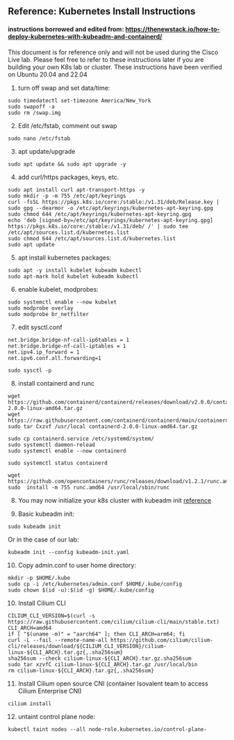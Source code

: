 ## Reference: Kubernetes Install Instructions

#### instructions borrowed and edited from: https://thenewstack.io/how-to-deploy-kubernetes-with-kubeadm-and-containerd/

This document is for reference only and will not be used during the Cisco Live lab. Please feel free to refer to these instructions later if you are building your own K8s lab or cluster. These instructions have been verified on Ubuntu 20.04 and 22.04

1. turn off swap and set data/time:
```
sudo timedatectl set-timezone America/New_York
sudo swapoff -a
sudo rm /swap.img
```

2. Edit /etc/fstab, comment out swap
```
sudo nano /etc/fstab
```

3. apt update/upgrade
```
sudo apt update && sudo apt upgrade -y
```

4. add curl/https packages, keys, etc.
```
sudo apt install curl apt-transport-https -y
sudo mkdir -p -m 755 /etc/apt/keyrings
curl -fsSL https://pkgs.k8s.io/core:/stable:/v1.31/deb/Release.key | sudo gpg --dearmor -o /etc/apt/keyrings/kubernetes-apt-keyring.gpg
sudo chmod 644 /etc/apt/keyrings/kubernetes-apt-keyring.gpg
echo 'deb [signed-by=/etc/apt/keyrings/kubernetes-apt-keyring.gpg] https://pkgs.k8s.io/core:/stable:/v1.31/deb/ /' | sudo tee /etc/apt/sources.list.d/kubernetes.list
sudo chmod 644 /etc/apt/sources.list.d/kubernetes.list 
sudo apt update
```

5. apt install kubernetes packages:
``` 
sudo apt -y install kubelet kubeadm kubectl
sudo apt-mark hold kubelet kubeadm kubectl
```

6. enable kubelet, modprobes:
```
sudo systemctl enable --now kubelet
sudo modprobe overlay
sudo modprobe br_netfilter
```
7. edit sysctl.conf
```
net.bridge.bridge-nf-call-ip6tables = 1
net.bridge.bridge-nf-call-iptables = 1
net.ipv4.ip_forward = 1
net.ipv6.conf.all.forwarding=1
```
```
sudo sysctl -p
```

8. install containerd and runc
```
wget https://github.com/containerd/containerd/releases/download/v2.0.0/containerd-2.0.0-linux-amd64.tar.gz 
wget https://raw.githubusercontent.com/containerd/containerd/main/containerd.service
sudo tar Cxzvf /usr/local containerd-2.0.0-linux-amd64.tar.gz 

sudo cp containerd.service /etc/systemd/system/
sudo systemctl daemon-reload
sudo systemctl enable --now containerd

sudo systemctl status containerd

wget https://github.com/opencontainers/runc/releases/download/v1.2.1/runc.amd64
sudo  install -m 755 runc.amd64 /usr/local/sbin/runc
```

8. You may now initialize your k8s cluster with kubeadm init [reference](../readme.md#initialize-the-kubernetes-cluster)

9. Basic kubeadm init:
```
sudo kubeadm init
```

Or in the case of our lab:
```
kubeadm init --config kubeadm-init.yaml
```

10. Copy admin.conf to user home directory:
```
mkdir -p $HOME/.kube
sudo cp -i /etc/kubernetes/admin.conf $HOME/.kube/config
sudo chown $(id -u):$(id -g) $HOME/.kube/config
```

10. Install Cilium CLI
```
CILIUM_CLI_VERSION=$(curl -s https://raw.githubusercontent.com/cilium/cilium-cli/main/stable.txt)
CLI_ARCH=amd64
if [ "$(uname -m)" = "aarch64" ]; then CLI_ARCH=arm64; fi
curl -L --fail --remote-name-all https://github.com/cilium/cilium-cli/releases/download/${CILIUM_CLI_VERSION}/cilium-linux-${CLI_ARCH}.tar.gz{,.sha256sum}
sha256sum --check cilium-linux-${CLI_ARCH}.tar.gz.sha256sum
sudo tar xzvfC cilium-linux-${CLI_ARCH}.tar.gz /usr/local/bin
rm cilium-linux-${CLI_ARCH}.tar.gz{,.sha256sum}
```

11. Install Cilium open source CNI (container Isovalent team to access Cilium Enterprise CNI)
```
cilium install
```

12. untaint control plane node:
```
kubectl taint nodes --all node-role.kubernetes.io/control-plane-
```

